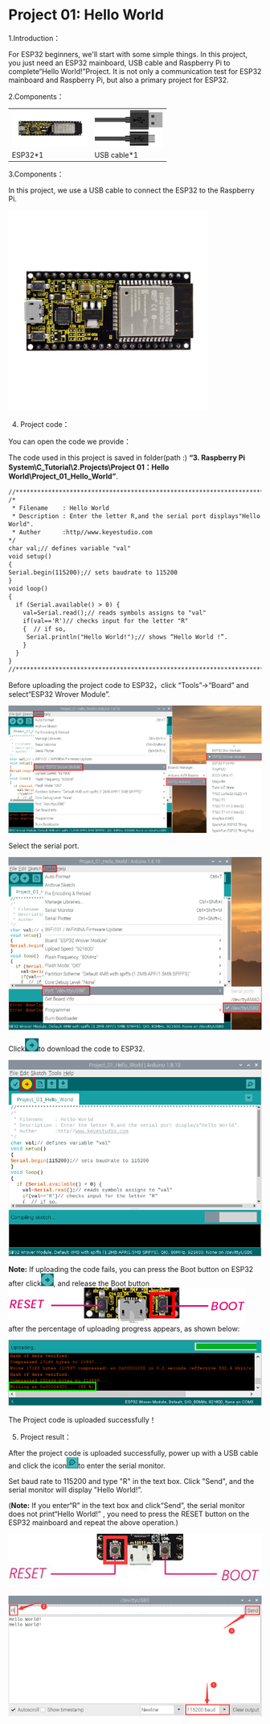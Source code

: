 # Project 01: Hello World

1.Introduction：

For ESP32 beginners, we'll start with some simple things. In this
project, you just need an ESP32 mainboard, USB cable and Raspberry Pi to
complete“Hello World\!”Project. It is not only a communication test for
ESP32 mainboard and Raspberry Pi, but also a primary project for ESP32.

2.Components：

<table>
<tbody>
<tr class="odd">
<td><img src="https://raw.githubusercontent.com/keyestudio/KS5010-KS5010F-Keyestudio-ESP32-Learning-Kit-Ultimate-Edition-Raspberry-Pi/master/media/56053f7126905c6def63919c661d5c0a.jpeg" style="width:1.56875in;height:0.76528in" /></td>
<td><img src="https://raw.githubusercontent.com/keyestudio/KS5010-KS5010F-Keyestudio-ESP32-Learning-Kit-Ultimate-Edition-Raspberry-Pi/master/media/3bdcc62cfa661d2b860a76e28537e21e.png" style="width:1.41667in;height:0.76042in" /></td>
</tr>
<tr class="even">
<td>ESP32*1</td>
<td>USB cable*1</td>
</tr>
</tbody>
</table>

3.Components：

In this project, we use a USB cable to connect the ESP32 to the
Raspberry Pi.

![](/media/56053f7126905c6def63919c661d5c0a.jpeg)

4.  Project code：

You can open the code we provide：

The code used in this project is saved in folder(path :) **“3. Raspberry
Pi System\\C\_Tutorial\\2.Projects\\Project 01：Hello
World\\Project\_01\_Hello\_World”**.

    //*************************************************************************************
    /*
     * Filename    : Hello World
     * Description : Enter the letter R,and the serial port displays"Hello World".
     * Auther      :http//www.keyestudio.com
    */
    char val;// defines variable "val"
    void setup()
    {
    Serial.begin(115200);// sets baudrate to 115200
    }
    void loop()
    {
      if (Serial.available() > 0) {
        val=Serial.read();// reads symbols assigns to "val"
        if(val=='R')// checks input for the letter "R"
        {  // if so,    
         Serial.println("Hello World!");// shows “Hello World !”.
        }
      }
    }
    //*************************************************************************************

Before uploading the project code to ESP32，click “Tools”→“Board” and
select“ESP32 Wrover Module”.

![](/media/429f419dbd65a43087851e7d000376bf.png)

Select the serial port.

![](/media/23a698888c3b02c80ae5c683deae6fe7.png)

Click![](/media/b0d41283bf5ae66d2d5ab45db15331ba.png)to download the code to ESP32.

![](/media/4a4be2151f5fc1e5b6cb2c2469f95da1.png)

**Note:** If uploading the code fails, you can press the Boot button on
ESP32 after click![](/media/d09c4a31563f04a42d451e7bc1a5fb8a.png), and release the Boot
button![](/media/dc77bfcf5851c8f43aab6cbe7cec7920.png) after the percentage of uploading progress
appears, as shown below:

![](/media/157ee2e7687559d9812d24edec758150.png)

The Project code is uploaded successfully！

5.  Project result：

After the project code is uploaded successfully, power up with a USB
cable and click the icon![](/media/2f6bca56f724e45a855335cb53ae9b4e.png)to enter the serial
monitor.

Set baud rate to 115200 and type "R" in the text box. Click "Send", and
the serial monitor will display "Hello World\!”.

(**Note:** If you enter“R” in the text box and click“Send”, the serial
monitor does not print“Hello World\!” , you need to press the RESET
button on the ESP32 mainboard and repeat the above operation.)

![](/media/1fd21fafd84d2b529931a89d21a03d6a.png)

![](/media/9c034e622137bc43457ec0346286bde5.png)
